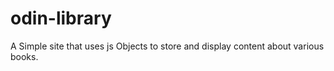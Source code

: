 # odin-library
A Simple site that uses js Objects to store and display content about various books.
